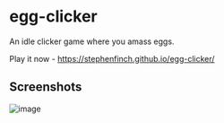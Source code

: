 # egg-clicker
An idle clicker game where you amass eggs.

Play it now - https://stephenfinch.github.io/egg-clicker/

## Screenshots
![image](https://user-images.githubusercontent.com/57785785/202775356-8dfa12d1-2b77-4a4e-ab78-a5cb2f4538c2.png)

